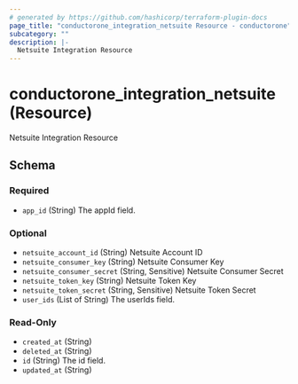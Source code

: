 ```yaml
---
# generated by https://github.com/hashicorp/terraform-plugin-docs
page_title: "conductorone_integration_netsuite Resource - conductorone"
subcategory: ""
description: |-
  Netsuite Integration Resource
---
```


# conductorone_integration_netsuite (Resource)

Netsuite Integration Resource



<!-- schema generated by tfplugindocs -->
## Schema

### Required

- `app_id` (String) The appId field.

### Optional

- `netsuite_account_id` (String) Netsuite Account ID
- `netsuite_consumer_key` (String) Netsuite Consumer Key
- `netsuite_consumer_secret` (String, Sensitive) Netsuite Consumer Secret
- `netsuite_token_key` (String) Netsuite Token Key
- `netsuite_token_secret` (String, Sensitive) Netsuite Token Secret
- `user_ids` (List of String) The userIds field.

### Read-Only

- `created_at` (String)
- `deleted_at` (String)
- `id` (String) The id field.
- `updated_at` (String)
